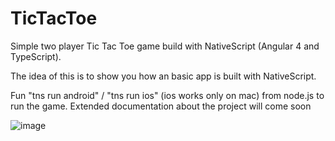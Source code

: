 # TicTacToe

Simple two player Tic Tac Toe game build with NativeScript (Angular 4 and TypeScript).

The idea of this is to show you how an basic app is built with NativeScript.

Fun "tns run android" / "tns run ios" (ios works only on mac) from node.js to run the game. Extended documentation about the project will come soon

![image](https://github.com/p-3/tic-tac-toe/blob/master/presentation/flowchart.png)
